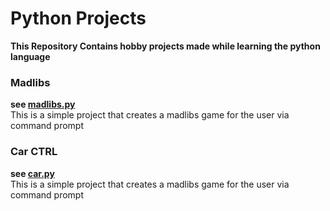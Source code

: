 # Python Projects

**This Repository Contains hobby projects made while learning the python language**

### Madlibs

<b>see [madlibs.py](madlibs/madlibs.py)</b><br>
This is a simple project that creates a madlibs game for the user via command prompt

### Car CTRL

<b>see [car.py](car_ctrl/car.py)</b><br>
This is a simple project that creates a madlibs game for the user via command prompt
